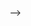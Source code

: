 -->
<!--

title:   ChatGPTで最小マッチングアプリを作ってみる
tags:    Next.js,Matching,Supabase,Vercel,ChatGPT
private: false


目標
ChatGPTを使ってアプリを何か作ってみる。

作って見る物
Next.jsとSupabaseを使って最小マッチングアプリを作る。

# 使用する技術
TypeScript: 静的型付け言語
Next.js:フロントエンド＆バックエンド
Supabase:データベース
Docker: コンテナ
GitHub: バージョン管理
Vercel: PaaS
装飾なし

使用AIサイト
ChatGPT: https://chat.openai.com/chat
Bing: https://www.bing.com/?cc=jp
phind: https://www.phind.com/



# 作るアプリの概要
最小マッチングアプリを作る。
最小マッチングアプリとは、

# インストール
Next.js
Supabase
